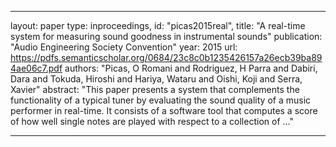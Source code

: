 
---
layout: paper
type: inproceedings,
id: "picas2015real",
title: "A real-time system for measuring sound goodness in instrumental sounds"
publication: "Audio Engineering Society Convention"
year: 2015
url: https://pdfs.semanticscholar.org/0684/23c8c0b1235426157a26ecb39ba894ae06c7.pdf
authors: "Picas, O Romani and Rodriguez, H Parra and Dabiri, Dara and Tokuda, Hiroshi and Hariya, Wataru and Oishi, Koji and Serra, Xavier"
abstract: "This paper presents a system that complements the functionality of a typical tuner by evaluating the sound quality of a music performer in real-time. It consists of a software tool that computes a score of how well single notes are played with respect to a collection of …"

---
